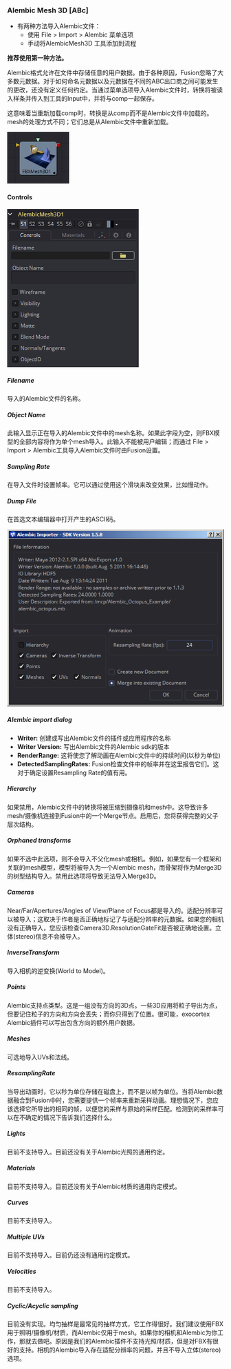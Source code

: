 ### Alembic Mesh 3D [ABc]

- 有两种方法导入Alembic文件：
  - 使用 File > Import > Alembic 菜单选项
  - 手动将AlembicMesh3D 工具添加到流程

**推荐使用第一种方法。**

Alembic格式允许在文件中存储任意的用户数据。由于各种原因，Fusion忽略了大多数元数据。对于如何命名元数据以及元数据在不同的ABC出口商之间可能发生的更改，还没有定义任何约定。当通过菜单选项导入Alembic文件时，转换将被读入样条并传入到工具的Input中，并将与comp一起保存。

这意味着当重新加载comp时，转换是从comp而不是Alembic文件中加载的。mesh的处理方式不同；它们总是从Alembic文件中重新加载。

 ![ABc_tile](images/ABc_tile.jpg)

#### Controls

![ABc_Controls](images/ABc_Controls.png)

##### Filename

导入的Alembic文件的名称。

##### Object Name

此输入显示正在导入的Alembic文件中的mesh名称。如果此字段为空，则FBX模型的全部内容将作为单个mesh导入。此输入不能被用户编辑；而通过 File > Import > Alembic工具导入Alembic文件时由Fusion设置。

##### Sampling Rate

在导入文件时设置帧率。它可以通过使用这个滑块来改变效果，比如慢动作。

##### Dump File

在首选文本编辑器中打开产生的ASCII码。

![ABc_dlg](images/ABc_dlg.png)

##### Alembic import dialog

- **Writer:** 创建或写出Alembic文件的插件或应用程序的名称
- **Writer Version:** 写出Alembic文件的Alembic sdk的版本
- **RenderRange:** 这将使您了解动画在Alembic文件中的持续时间(以秒为单位)
- **DetectedSamplingRates:** Fusion检查文件中的帧率并在这里报告它们。这对于确定设置Resampling Rate的值有用。

##### Hierarchy

如果禁用，Alembic文件中的转换将被压缩到摄像机和mesh中。这导致许多mesh/摄像机连接到Fusion中的一个Merge节点。启用后，您将获得完整的父子层次结构。

##### Orphaned transforms

如果不选中此选项，则不会导入不父化mesh或相机。例如，如果您有一个框架和关联的mesh模型，模型将被导入为一个Alembic mesh，而骨架将作为Merge3D的树型结构导入。禁用此选项将导致无法导入Merge3D。

##### Cameras

Near/Far/Apertures/Angles of View/Plane of Focus都是导入的。适配分辨率可以被导入；这取决于作者是否正确地标记了与适配分辨率的元数据。如果您的相机没有正确导入，您应该检查Camera3D.ResolutionGateFit是否被正确地设置。立体(stereo)信息不会被导入。

##### InverseTransform

导入相机的逆变换(World to Model)。

##### Points

Alembic支持点类型。这是一组没有方向的3D点。一些3D应用将粒子导出为点，但要记住粒子的方向和方向会丢失；而你只得到了位置。很可能，exocortex Alembic插件可以写出包含方向的额外用户数据。

##### Meshes

可选地导入UVs和法线。

##### ResamplingRate

当导出动画时，它以秒为单位存储在磁盘上，而不是以帧为单位。当将Alembic数据融合到Fusion中时，您需要提供一个帧率来重新采样动画。理想情况下，您应该选择它所导出的相同的帧，以便您的采样与原始的采样匹配。检测到的采样率可以在不确定的情况下告诉我们选择什么。

##### Lights

目前不支持导入。目前还没有关于Alembic光照的通用约定。

##### Materials

目前不支持导入。目前还没有关于Alembic材质的通用约定模式。

##### Curves

目前不支持导入。

##### Multiple UVs

目前不支持导入。目前仍还没有通用约定模式。

##### Velocities

目前不支持导入。

##### Cyclic/Acyclic sampling

目前没有实现。均匀抽样是最常见的抽样方式，它工作得很好。我们建议使用FBX用于照明/摄像机/材质，而Alembic仅用于mesh。如果你的相机和Alembic为你工作，那就去做吧。原因是我们的Alembic插件不支持光照/材质，但是对FBX有很好的支持。相机的Alembic导入存在适配分辨率的问题，并且不导入立体(stereo)选项。